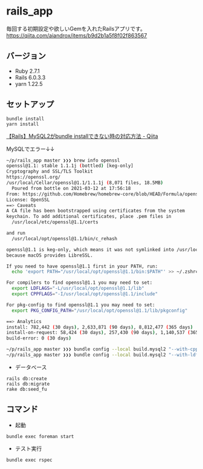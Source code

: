 # rails_app

毎回する初期設定や欲しいGemを入れたRailsアプリです。  
https://qiita.com/aiandrox/items/b9d2b1a5f8f02f863567


## バージョン

- Ruby 2.7.1
- Rails 6.0.3.3
- yarn 1.22.5

## セットアップ

```
bundle install
yarn install
```

[【Rails】MySQL2がbundle installできない時の対応方法 \- Qiita](https://qiita.com/fukuda_fu/items/463a39406ce713396403)

MySQLでエラー↓↓

```sh
~/p/rails_app master ❯❯❯ brew info openssl                                                                                                                                   ✘ 5
openssl@1.1: stable 1.1.1j (bottled) [keg-only]
Cryptography and SSL/TLS Toolkit
https://openssl.org/
/usr/local/Cellar/openssl@1.1/1.1.1j (8,071 files, 18.5MB)
  Poured from bottle on 2021-03-12 at 17:56:18
From: https://github.com/Homebrew/homebrew-core/blob/HEAD/Formula/openssl@1.1.rb
License: OpenSSL
==> Caveats
A CA file has been bootstrapped using certificates from the system
keychain. To add additional certificates, place .pem files in
  /usr/local/etc/openssl@1.1/certs

and run
  /usr/local/opt/openssl@1.1/bin/c_rehash

openssl@1.1 is keg-only, which means it was not symlinked into /usr/local,
because macOS provides LibreSSL.

If you need to have openssl@1.1 first in your PATH, run:
  echo 'export PATH="/usr/local/opt/openssl@1.1/bin:$PATH"' >> ~/.zshrc

For compilers to find openssl@1.1 you may need to set:
  export LDFLAGS="-L/usr/local/opt/openssl@1.1/lib"
  export CPPFLAGS="-I/usr/local/opt/openssl@1.1/include"

For pkg-config to find openssl@1.1 you may need to set:
  export PKG_CONFIG_PATH="/usr/local/opt/openssl@1.1/lib/pkgconfig"

==> Analytics
install: 782,442 (30 days), 2,633,871 (90 days), 8,812,477 (365 days)
install-on-request: 58,424 (30 days), 257,430 (90 days), 1,140,537 (365 days)
build-error: 0 (30 days)

~/p/rails_app master ❯❯❯ bundle config --local build.mysql2 "--with-cppflags=-I/usr/local/opt/openssl@1.1/include"
~/p/rails_app master ❯❯❯ bundle config --local build.mysql2 "--with-ldflags=-L/usr/local/opt/openssl/lib"
```

- データベース

```
rails db:create
rails db:migrate
rake db:seed_fu
```

## コマンド

- 起動

```
bundle exec foreman start
```

- テスト実行

```
bundle exec rspec
```
